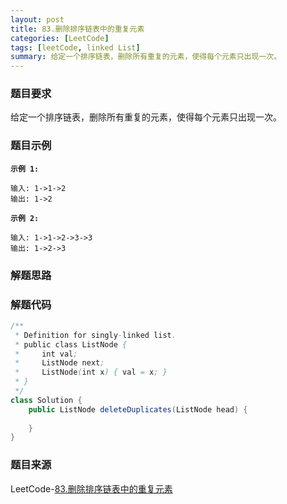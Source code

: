 ```yaml
---
layout: post
title: 83.删除排序链表中的重复元素
categories: [LeetCode]
tags: [leetCode, linked List]
summary: 给定一个排序链表，删除所有重复的元素，使得每个元素只出现一次。
---
```


### 题目要求
给定一个排序链表，删除所有重复的元素，使得每个元素只出现一次。


### 题目示例
**`示例 1:`**
```
输入: 1->1->2
输出: 1->2
```

**`示例 2:`**
```
输入: 1->1->2->3->3
输出: 1->2->3
```

### 解题思路


### 解题代码
```java
/**
 * Definition for singly-linked list.
 * public class ListNode {
 *     int val;
 *     ListNode next;
 *     ListNode(int x) { val = x; }
 * }
 */
class Solution {
    public ListNode deleteDuplicates(ListNode head) {
        
    }
}
```


### 题目来源
LeetCode-[83.删除排序链表中的重复元素](https://leetcode-cn.com/problems/remove-duplicates-from-sorted-list/)
